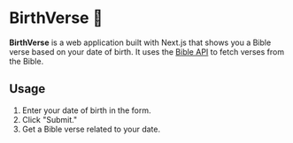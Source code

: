# BirthVerse 📖

**BirthVerse** is a web application built with Next.js that shows you a Bible verse based on your date of birth. It uses the [Bible API](https://github.com/wldeh/bible-api) to fetch verses from the Bible.

## Usage

1. Enter your date of birth in the form.
2. Click "Submit."
3. Get a Bible verse related to your date.
